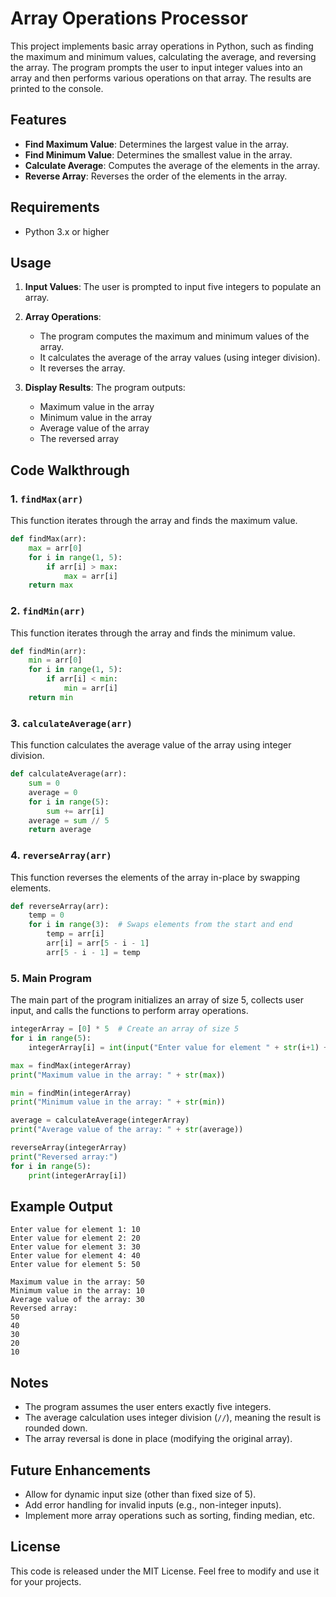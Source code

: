 # Array Operations Processor

This project implements basic array operations in Python, such as finding the maximum and minimum values, calculating the average, and reversing the array. The program prompts the user to input integer values into an array and then performs various operations on that array. The results are printed to the console.

## Features

* **Find Maximum Value**: Determines the largest value in the array.
* **Find Minimum Value**: Determines the smallest value in the array.
* **Calculate Average**: Computes the average of the elements in the array.
* **Reverse Array**: Reverses the order of the elements in the array.

## Requirements

* Python 3.x or higher

## Usage

1. **Input Values**: The user is prompted to input five integers to populate an array.
2. **Array Operations**:

   * The program computes the maximum and minimum values of the array.
   * It calculates the average of the array values (using integer division).
   * It reverses the array.
3. **Display Results**: The program outputs:

   * Maximum value in the array
   * Minimum value in the array
   * Average value of the array
   * The reversed array

## Code Walkthrough

### 1. `findMax(arr)`

This function iterates through the array and finds the maximum value.

```python
def findMax(arr):
    max = arr[0]
    for i in range(1, 5):
        if arr[i] > max:
            max = arr[i]
    return max
```

### 2. `findMin(arr)`

This function iterates through the array and finds the minimum value.

```python
def findMin(arr):
    min = arr[0]
    for i in range(1, 5):
        if arr[i] < min:
            min = arr[i]
    return min
```

### 3. `calculateAverage(arr)`

This function calculates the average value of the array using integer division.

```python
def calculateAverage(arr):
    sum = 0
    average = 0
    for i in range(5):
        sum += arr[i]
    average = sum // 5
    return average
```

### 4. `reverseArray(arr)`

This function reverses the elements of the array in-place by swapping elements.

```python
def reverseArray(arr):
    temp = 0
    for i in range(3):  # Swaps elements from the start and end
        temp = arr[i]
        arr[i] = arr[5 - i - 1]
        arr[5 - i - 1] = temp
```

### 5. Main Program

The main part of the program initializes an array of size 5, collects user input, and calls the functions to perform array operations.

```python
integerArray = [0] * 5  # Create an array of size 5
for i in range(5):
    integerArray[i] = int(input("Enter value for element " + str(i+1) + ": "))

max = findMax(integerArray)
print("Maximum value in the array: " + str(max))

min = findMin(integerArray)
print("Minimum value in the array: " + str(min))

average = calculateAverage(integerArray)
print("Average value of the array: " + str(average))

reverseArray(integerArray)
print("Reversed array:")
for i in range(5):
    print(integerArray[i])
```

## Example Output

```
Enter value for element 1: 10
Enter value for element 2: 20
Enter value for element 3: 30
Enter value for element 4: 40
Enter value for element 5: 50

Maximum value in the array: 50
Minimum value in the array: 10
Average value of the array: 30
Reversed array:
50
40
30
20
10
```

## Notes

* The program assumes the user enters exactly five integers.
* The average calculation uses integer division (`//`), meaning the result is rounded down.
* The array reversal is done in place (modifying the original array).

## Future Enhancements

* Allow for dynamic input size (other than fixed size of 5).
* Add error handling for invalid inputs (e.g., non-integer inputs).
* Implement more array operations such as sorting, finding median, etc.

## License

This code is released under the MIT License. Feel free to modify and use it for your projects.

